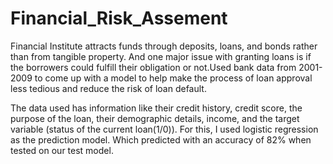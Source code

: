 # Financial_Risk_Assement
Financial Institute attracts funds through deposits, loans, and bonds rather than from tangible property.
And one major issue with granting loans is if the borrowers could fulfill their obligation or not.Used bank data from 2001-2009 
to come up with a model to help make the process of loan approval less tedious and reduce the risk of loan default.   

The data used has information like their credit history, credit score, the purpose of the loan, their demographic details, income, 
and the target variable (status of the current loan(1/0)). 
For this, I used logistic regression as the prediction model. Which predicted with an accuracy of 82% when tested on our test model. 
